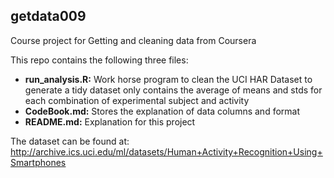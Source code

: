 getdata009
------

Course project for Getting and cleaning data from Coursera

This repo contains the following three files:

* <b>run_analysis.R:</b>  Work horse program to clean the UCI HAR Dataset to generate a tidy dataset only contains the average of means and stds for each combination of experimental subject and activity
* <b>CodeBook.md:</b>   Stores the explanation of data columns and format
* <b>README.md:</b>   Explanation for this project

The dataset can be found at: <u>http://archive.ics.uci.edu/ml/datasets/Human+Activity+Recognition+Using+Smartphones</u>

